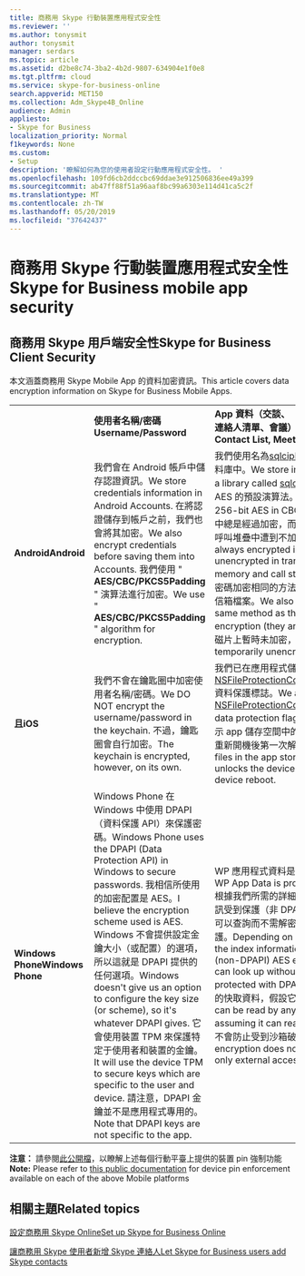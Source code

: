 ```yaml
---
title: 商務用 Skype 行動裝置應用程式安全性
ms.reviewer: ''
ms.author: tonysmit
author: tonysmit
manager: serdars
ms.topic: article
ms.assetid: d2be8c74-3ba2-4b2d-9807-634904e1f0e8
ms.tgt.pltfrm: cloud
ms.service: skype-for-business-online
search.appverid: MET150
ms.collection: Adm_Skype4B_Online
audience: Admin
appliesto:
- Skype for Business
localization_priority: Normal
f1keywords: None
ms.custom:
- Setup
description: '瞭解如何為您的使用者設定行動應用程式安全性。 '
ms.openlocfilehash: 109fd6cb2ddccbc69ddae3e912506836ee49a399
ms.sourcegitcommit: ab47ff88f51a96aaf8bc99a6303e114d41ca5c2f
ms.translationtype: MT
ms.contentlocale: zh-TW
ms.lasthandoff: 05/20/2019
ms.locfileid: "37642437"
---
```

# <a name="skype-for-business-mobile-app-security"></a><span data-ttu-id="14fd4-103">商務用 Skype 行動裝置應用程式安全性</span><span class="sxs-lookup"><span data-stu-id="14fd4-103">Skype for Business mobile app security</span></span>

## <a name="skype-for-business-client-security"></a><span data-ttu-id="14fd4-104">商務用 Skype 用戶端安全性</span><span class="sxs-lookup"><span data-stu-id="14fd4-104">Skype for Business Client Security</span></span>

<span data-ttu-id="14fd4-105">本文涵蓋商務用 Skype Mobile App 的資料加密資訊。</span><span class="sxs-lookup"><span data-stu-id="14fd4-105">This article covers data encryption information on Skype for Business Mobile Apps.</span></span>
  
|||||
|:-----|:-----|:-----|:-----|
||<span data-ttu-id="14fd4-106">**使用者名稱/密碼**</span><span class="sxs-lookup"><span data-stu-id="14fd4-106">**Username/Password**</span></span> <br/> |<span data-ttu-id="14fd4-107">**App 資料（交談、<br/>連絡人清單、會議）**</span><span class="sxs-lookup"><span data-stu-id="14fd4-107">**App Data (Conversations,<br/> Contact List, Meetings)**</span></span> <br/> |<span data-ttu-id="14fd4-108">**診斷記錄**</span><span class="sxs-lookup"><span data-stu-id="14fd4-108">**Diagnostic logs**</span></span> <br/> |
|<span data-ttu-id="14fd4-109">**Android**</span><span class="sxs-lookup"><span data-stu-id="14fd4-109">**Android**</span></span> <br/> |<span data-ttu-id="14fd4-110">我們會在 Android 帳戶中儲存認證資訊。</span><span class="sxs-lookup"><span data-stu-id="14fd4-110">We store credentials information in Android Accounts.</span></span> <span data-ttu-id="14fd4-111">在將認證儲存到帳戶之前，我們也會將其加密。</span><span class="sxs-lookup"><span data-stu-id="14fd4-111">We also encrypt credentials before saving them into Accounts.</span></span> <span data-ttu-id="14fd4-112">我們使用 " **AES/CBC/PKCS5Padding** " 演算法進行加密。</span><span class="sxs-lookup"><span data-stu-id="14fd4-112">We use " **AES/CBC/PKCS5Padding** " algorithm for encryption.</span></span> <br/> |<span data-ttu-id="14fd4-113">我們使用名為[sqlcipher](https://www.zetetic.net/sqlcipher/design/)的文件庫，儲存在加密的 SQL 資料庫中。</span><span class="sxs-lookup"><span data-stu-id="14fd4-113">We store in an encrypted SQL database using a library called [sqlcipher](https://www.zetetic.net/sqlcipher/design/).</span></span> <span data-ttu-id="14fd4-114">我們在 CBC 模式中使用256位 AES 的預設演算法。</span><span class="sxs-lookup"><span data-stu-id="14fd4-114">We use their default algorithm of 256-bit AES in CBC mode.</span></span> <span data-ttu-id="14fd4-115">Rest 中的資料在資料庫檔案中總是經過加密，而且只會在應用程式的易失性記憶體和呼叫堆疊中遭到不加密的傳輸。</span><span class="sxs-lookup"><span data-stu-id="14fd4-115">The data at rest is always encrypted in the database file and is only unencrypted in transit inside of the app's volatile memory and call stacks.</span></span> <span data-ttu-id="14fd4-116">我們也會使用與使用者名稱和密碼加密相同的方法（不會儲存在資料庫中）來加密語音信箱檔案。</span><span class="sxs-lookup"><span data-stu-id="14fd4-116">We also encrypt voicemail files using the same method as the user's name and password encryption (they are not stored in the DB).</span></span> <span data-ttu-id="14fd4-117">語音訊息在磁片上暫時未加密，以允許播放。</span><span class="sxs-lookup"><span data-stu-id="14fd4-117">Voicemails are temporarily unencrypted on disk to allow playback.</span></span>  <br/> |<span data-ttu-id="14fd4-118">此資訊不會加密。</span><span class="sxs-lookup"><span data-stu-id="14fd4-118">This information is not encrypted.</span></span>  <br/> |
|<span data-ttu-id="14fd4-119">**且**</span><span class="sxs-lookup"><span data-stu-id="14fd4-119">**iOS**</span></span> <br/> |<span data-ttu-id="14fd4-120">我們不會在鑰匙圈中加密使用者名稱/密碼。</span><span class="sxs-lookup"><span data-stu-id="14fd4-120">We DO NOT encrypt the username/password in the keychain.</span></span> <span data-ttu-id="14fd4-121">不過，鑰匙圈會自行加密。</span><span class="sxs-lookup"><span data-stu-id="14fd4-121">The keychain is encrypted, however, on its own.</span></span>  <br/> |<span data-ttu-id="14fd4-122">我們已在應用程式儲存區中的所有檔案上使用[NSFileProtectionCompleteUntilFirstUserAuthentication](https://developer.apple.com/reference/foundation/fileprotectiontype/1616633-completeuntilfirstuserauthentica)資料保護標誌。</span><span class="sxs-lookup"><span data-stu-id="14fd4-122">We are already using [NSFileProtectionCompleteUntilFirstUserAuthentication](https://developer.apple.com/reference/foundation/fileprotectiontype/1616633-completeuntilfirstuserauthentica) data protection flag on all files in the app storage.</span></span> <span data-ttu-id="14fd4-123">這表示 app 儲存空間中的檔案會經過加密，直到使用者在裝置重新開機後第一次解除鎖定裝置為止。</span><span class="sxs-lookup"><span data-stu-id="14fd4-123">This means that files in the app storage would be encrypted until user unlocks the device for the very first time after the device reboot.</span></span> <br/> |<span data-ttu-id="14fd4-124">此資訊不會加密。</span><span class="sxs-lookup"><span data-stu-id="14fd4-124">This information is not encrypted.</span></span>  <br/> |
|<span data-ttu-id="14fd4-125">**Windows Phone**</span><span class="sxs-lookup"><span data-stu-id="14fd4-125">**Windows Phone**</span></span> <br/> |<span data-ttu-id="14fd4-126">Windows Phone 在 Windows 中使用 DPAPI （資料保護 API）來保護密碼。</span><span class="sxs-lookup"><span data-stu-id="14fd4-126">Windows Phone uses the DPAPI (Data Protection API) in Windows to secure passwords.</span></span> <span data-ttu-id="14fd4-127">我相信所使用的加密配置是 AES。</span><span class="sxs-lookup"><span data-stu-id="14fd4-127">I believe the encryption scheme used is AES.</span></span> <span data-ttu-id="14fd4-128">Windows 不會提供設定金鑰大小（或配置）的選項，所以這就是 DPAPI 提供的任何選項。</span><span class="sxs-lookup"><span data-stu-id="14fd4-128">Windows doesn't give us an option to configure the key size (or scheme), so it's whatever DPAPI gives.</span></span> <span data-ttu-id="14fd4-129">它會使用裝置 TPM 來保護特定于使用者和裝置的金鑰。</span><span class="sxs-lookup"><span data-stu-id="14fd4-129">It will use the device TPM to secure keys which are specific to the user and device.</span></span> <span data-ttu-id="14fd4-130">請注意，DPAPI 金鑰並不是應用程式專用的。</span><span class="sxs-lookup"><span data-stu-id="14fd4-130">Note that DPAPI keys are not specific to the app.</span></span>  <br/> |<span data-ttu-id="14fd4-131">WP 應用程式資料是使用[DPAP](https://msdn.microsoft.com/en-us/library/windows/apps/hh487164%28v=vs.105%29.aspx)I （例如憑據）加以保護。</span><span class="sxs-lookup"><span data-stu-id="14fd4-131">WP App Data is protected with [DPAP](https://msdn.microsoft.com/en-us/library/windows/apps/hh487164%28v=vs.105%29.aspx)I, like the creds.</span></span> <span data-ttu-id="14fd4-132">根據我們所需的詳細資料量，應用程式資料的一些索引資訊受到保護（非 DPAPI） AES 加密來避免 salt，所以我們可以查詢而不需解密，而且該金鑰也會使用 DPAPI 加以保護。</span><span class="sxs-lookup"><span data-stu-id="14fd4-132">Depending on how much detail we want, some of the index information for the App Data is protected by (non-DPAPI) AES encryption to avoid salting, so we can look up without decrypting, and that key is in turn protected with DPAPI.</span></span> <span data-ttu-id="14fd4-133">您可以從同一個手機讀取任何程式的快取資料，假設它可以存取資料檔案夾。</span><span class="sxs-lookup"><span data-stu-id="14fd4-133">Cached data can be read by any process from the same phone, assuming it can reach our data folder.</span></span> <span data-ttu-id="14fd4-134">Windows 加密不會防止受到沙箱破壞，僅限外部存取嘗試。</span><span class="sxs-lookup"><span data-stu-id="14fd4-134">Windows encryption does not protect from sandbox breach, only external access attempts.</span></span>  <br/> |<span data-ttu-id="14fd4-135">此資訊不會加密。</span><span class="sxs-lookup"><span data-stu-id="14fd4-135">This information is not encrypted.</span></span>  <br/> |
   
<span data-ttu-id="14fd4-136">**注意：** 請參閱[此公開檔](https://docs.microsoft.com/InTune/deploy-use/introduction-to-device-compliance-policies-in-microsoft-intune)，以瞭解上述每個行動平臺上提供的裝置 pin 強制功能</span><span class="sxs-lookup"><span data-stu-id="14fd4-136">**Note:** Please refer to [this public documentation](https://docs.microsoft.com/InTune/deploy-use/introduction-to-device-compliance-policies-in-microsoft-intune) for device pin enforcement available on each of the above Mobile platforms</span></span>
  
## <a name="related-topics"></a><span data-ttu-id="14fd4-137">相關主題</span><span class="sxs-lookup"><span data-stu-id="14fd4-137">Related topics</span></span>
[<span data-ttu-id="14fd4-138">設定商務用 Skype Online</span><span class="sxs-lookup"><span data-stu-id="14fd4-138">Set up Skype for Business Online</span></span>](set-up-skype-for-business-online.md)

[<span data-ttu-id="14fd4-139">讓商務用 Skype 使用者新增 Skype 連絡人</span><span class="sxs-lookup"><span data-stu-id="14fd4-139">Let Skype for Business users add Skype contacts</span></span>](let-skype-for-business-users-add-skype-contacts.md)

  
 
